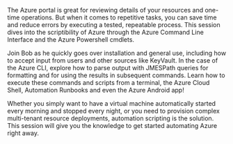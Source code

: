 The Azure portal is great for reviewing details of your resources and one-time operations. But when it comes to repetitive tasks, you can save time and reduce errors by executing a tested, repeatable process. This session dives into the scriptibility of Azure through the Azure Command Line Interface and the Azure Powershell cmdlets. 

Join Bob as he quickly goes over installation and general use, including how to accept input from users and other sources like KeyVault. In the case of the Azure CLI, explore how to parse output with JMESPath queries for formatting and for using the results in subsequent commands. Learn how to execute these commands and scripts from a terminal, the Azure Cloud Shell, Automation Runbooks and even the Azure Android app! 

Whether you simply want to have a virtual machine automatically started every morning and stopped every night, or you need to provision complex multi-tenant resource deployments, automation scripting is the solution. This session will give you the knowledge to get started automating Azure right away.
